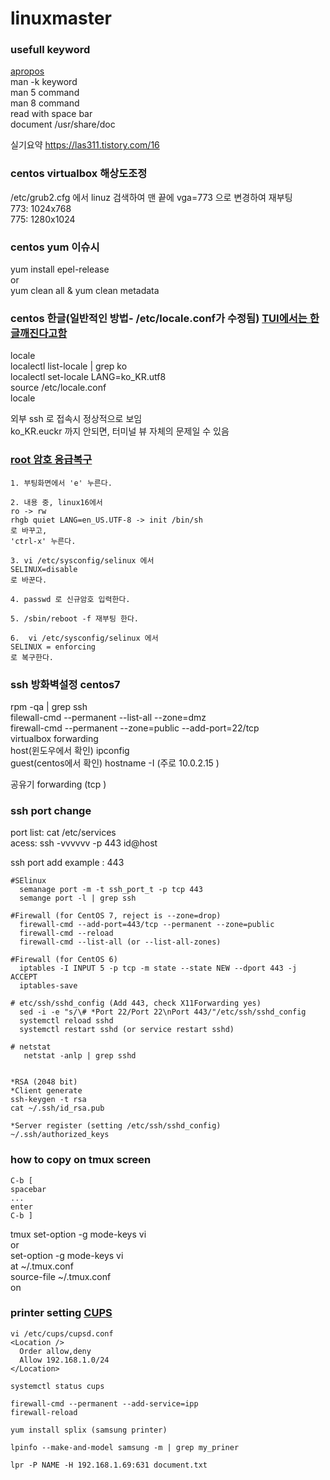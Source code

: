 # linuxmaster

### usefull keyword
[apropos](https://en.wikipedia.org/wiki/Apropos_(Unix))  
man -k keyword  
man 5 command  
man 8 command  
read with space bar  
document /usr/share/doc  

실기요약 https://las311.tistory.com/16  


### centos virtualbox 해상도조정  
/etc/grub2.cfg 에서 linuz 검색하여 맨 끝에 vga=773 으로 변경하여 재부팅  
773: 1024x768  
775: 1280x1024  

### centos yum 이슈시  
yum install epel-release  
or  
yum clean all & yum clean metadata  


### centos 한글(일반적인 방법- /etc/locale.conf가 수정됨) [TUI에서는 한글깨진다고함](https://ipex.tistory.com/entry/CentOS7-TextMode-%EC%97%90%EC%84%9C-%ED%95%9C%EA%B8%80-%EA%B9%A8%EC%A7%90-%ED%98%84%EC%83%81?category=771640)
locale  
localectl list-locale | grep ko  
localectl set-locale LANG=ko_KR.utf8  
source /etc/locale.conf  
locale  

외부 ssh 로 접속시 정상적으로 보임  
ko_KR.euckr 까지 안되면, 터미널 뷰 자체의 문제일 수 있음  

### [root 암호 응급복구](https://it-serial.com/entry/Linux-Grub%EA%B0%9C%EB%85%90%EC%95%94%ED%98%B8-%EC%84%A4%EC%A0%95-%EC%9D%91%EA%B8%89-%EB%B3%B5%EA%B5%ACroot-%EB%B9%84%EB%B0%80%EB%B2%88%ED%98%B8-%EC%B0%BE%EA%B8%B0)
```
1. 부팅화면에서 'e' 누른다.

2. 내용 중, linux16에서
ro -> rw
rhgb quiet LANG=en_US.UTF-8 -> init /bin/sh 
로 바꾸고,
'ctrl-x' 누른다.

3. vi /etc/sysconfig/selinux 에서
SELINUX=disable
로 바꾼다.

4. passwd 로 신규암호 입력한다.

5. /sbin/reboot -f 재부팅 한다.

6.  vi /etc/sysconfig/selinux 에서
SELINUX = enforcing 
로 복구한다.
```

### ssh 방화벽설정 centos7  
rpm -qa | grep ssh  
filewall-cmd --permanent --list-all --zone=dmz  
firewall-cmd --permanent --zone=public --add-port=22/tcp  
virtualbox forwarding  
host(윈도우에서 확인) ipconfig  
guest(centos에서 확인) hostname -I (주로 10.0.2.15  )

공유기 forwarding (tcp  )

### ssh port change  
port list: cat /etc/services  
acess: ssh -vvvvvv -p 443 id@host  

ssh port add example : 443  
```
#SElinux
  semanage port -m -t ssh_port_t -p tcp 443
  semange port -l | grep ssh

#Firewall (for CentOS 7, reject is --zone=drop)
  firewall-cmd --add-port=443/tcp --permanent --zone=public
  firewall-cmd --reload
  firewall-cmd --list-all (or --list-all-zones)

#Firewall (for CentOS 6)
  iptables -I INPUT 5 -p tcp -m state --state NEW --dport 443 -j ACCEPT
  iptables-save

# etc/ssh/sshd_config (Add 443, check X11Forwarding yes)
  sed -i -e "s/\# *Port 22/Port 22\nPort 443/"/etc/ssh/sshd_config
  systemctl reload sshd
  systemctl restart sshd (or service restart sshd)

# netstat
   netstat -anlp | grep sshd
   
   
*RSA (2048 bit)
*Client generate
ssh-keygen -t rsa
cat ~/.ssh/id_rsa.pub

*Server register (setting /etc/ssh/sshd_config)
~/.ssh/authorized_keys
```

### how to copy on tmux screen  
```
C-b [  
spacebar
...
enter
C-b ]
```

tmux set-option -g mode-keys vi   
or  
set-option -g mode-keys vi   
at ~/.tmux.conf  
source-file ~/.tmux.conf  
on


### printer setting [CUPS](https://zosystem.tistory.com/196)
```
vi /etc/cups/cupsd.conf
<Location />
  Order allow,deny
  Allow 192.168.1.0/24
</Location>

systemctl status cups

firewall-cmd --permanent --add-service=ipp
firewall-reload

yum install splix (samsung printer)

lpinfo --make-and-model samsung -m | grep my_priner

lpr -P NAME -H 192.168.1.69:631 document.txt
```
